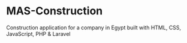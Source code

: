 # MAS-Construction
Construction application for a company in Egypt built with HTML, CSS, JavaScript, PHP &amp; Laravel
